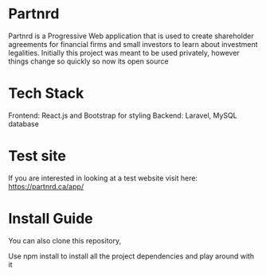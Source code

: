 # Partnrd

Partnrd is a Progressive Web application that is used to create shareholder agreements for financial firms and small investors to learn about investment legalities. 
Initially this project was meant to be used privately, however things change so quickly so now its open source

# Tech Stack 
Frontend: React.js and Bootstrap for styling
Backend: Laravel, MySQL database

# Test site
If you are interested in looking at a test website visit here: https://partnrd.ca/app/

# Install Guide
You can also clone this repository, 

Use npm install to install all the project dependencies and play around with it 



